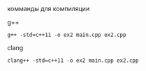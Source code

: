 комманды для компиляции

g++
```
g++ -std=c++11 -o ex2 main.cpp ex2.cpp
```

clang
```
clang++ -std=c++11 -o ex2 main.cpp ex2.cpp
```